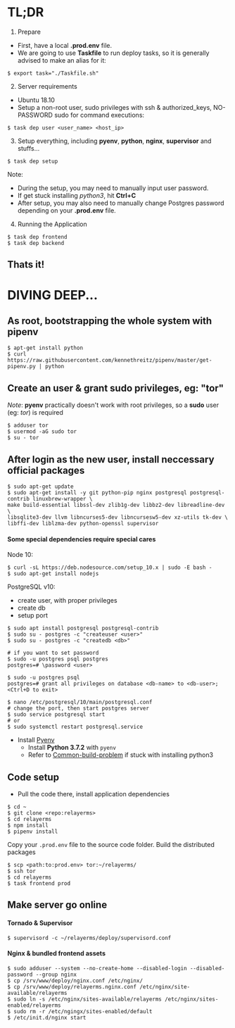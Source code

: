 # TL;DR

1. Prepare
- First, have a local **.prod.env** file.
- We are going to use **Taskfile** to run deploy tasks, so it is generally advised to make an alias for it:
``` shell
$ export task="./Taskfile.sh"
```

2. Server requirements
- Ubuntu 18.10
- Setup a non-root user, sudo privileges with ssh & authorized_keys, NO-PASSWORD sudo for command executions:
``` shell
$ task dep user <user_name> <host_ip>
```

3. Setup everything, including **pyenv**, **python**, **nginx**, **supervisor** and stuffs...
``` shell
$ task dep setup
```

Note:
- During the setup, you may need to manually input user password.
- If get stuck installing *python3*, hit **Ctrl+C**
- After setup, you may also need to manually change Postgres password depending on your **.prod.env** file.

4. Running the Application
``` shell
$ task dep frontend
$ task dep backend
```

Thats it!
---

# DIVING DEEP...
## As root, bootstrapping the whole system with pipenv
``` shell
$ apt-get install python
$ curl https://raw.githubusercontent.com/kennethreitz/pipenv/master/get-pipenv.py | python
```


## Create an user & grant sudo privileges, eg: "tor"
*Note*: **pyenv** practically doesn't work with root privileges, so a **sudo** user (eg: *tor*) is required
```shell
$ adduser tor
$ usermod -aG sudo tor
$ su - tor
```


## After login as the new user, install neccessary official packages
```shell
$ sudo apt-get update
$ sudo apt-get install -y git python-pip nginx postgresql postgresql-contrib linuxbrew-wrapper \
make build-essential libssl-dev zlib1g-dev libbz2-dev libreadline-dev \
libsqlite3-dev llvm libncurses5-dev libncursesw5-dev xz-utils tk-dev \
libffi-dev liblzma-dev python-openssl supervisor
```


#### Some special dependencies require special cares
Node 10:
``` shell
$ curl -sL https://deb.nodesource.com/setup_10.x | sudo -E bash -
$ sudo apt-get install nodejs
```

PostgreSQL v10:
- create user, with proper privileges
- create db
- setup port
``` shell
$ sudo apt install postgresql postgresql-contrib
$ sudo su - postgres -c "createuser <user>"
$ sudo su - postgres -c "createdb <db>"

# if you want to set password
$ sudo -u postgres psql postgres
postgres=# \password <user>

$ sudo -u postgres psql
postgres=# grant all privileges on database <db-name> to <db-user>;
<Ctrl+D to exit>

$ nano /etc/postgresql/10/main/postgresql.conf
# change the port, then start postgres server
$ sudo service postgresql start
# or
$ sudo systemctl restart postgresql.service
```

- Install [Pyenv](https://github.com/pyenv/pyenv#installation )
  - Install **Python 3.7.2** with `pyenv`
  - Refer to [Common-build-problem](https://github.com/pyenv/pyenv/wiki/Common-build-problems ) if stuck with installing python3


## Code setup
- Pull the code there, install application dependencies
```shell
$ cd ~
$ git clone <repo:relayerms>
$ cd relayerms
$ npm install
$ pipenv install
```

Copy your `.prod.env` file to the source code folder. Build the distributed packages
```shell
$ scp <path:to:prod.env> tor:~/relayerms/
$ ssh tor
$ cd relayerms
$ task frontend prod
```


## Make server go online
#### Tornado & Supervisor
```shell
$ supervisord -c ~/relayerms/deploy/supervisord.conf
```

#### Nginx & bundled frontend assets
```shell
$ sudo adduser --system --no-create-home --disabled-login --disabled-password --group nginx
$ cp /srv/www/deploy/nginx.conf /etc/nginx/
$ cp /srv/www/deploy/relayerms.nginx.conf /etc/nginx/site-available/relayerms
$ sudo ln -s /etc/nginx/sites-available/relayerms /etc/nginx/sites-enabled/relayerms
$ sudo rm -r /etc/ngingx/sites-enabled/default
$ /etc/init.d/nginx start
```
